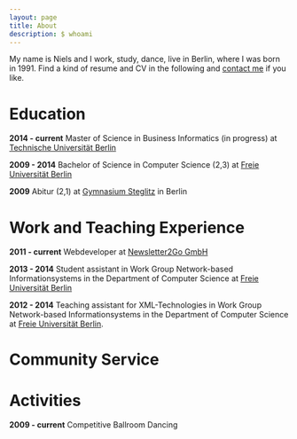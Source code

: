 ```yaml
---
layout: page
title: About
description: $ whoami
---
```


My name is Niels and I work, study, dance, live in Berlin, where I was born in 1991.
Find a kind of resume and CV in the following and [contact me](mailto:42f23877@nielshoppe.de) if you like.

# Education

**2014 - current**
Master of Science in Business Informatics (in progress) at [Technische Universität Berlin][tub]

**2009 - 2014**
Bachelor of Science in Computer Science (2,3) at [Freie Universität Berlin][fub]

**2009**
Abitur (2,1) at [Gymnasium Steglitz](http://gymnasiumsteglitz.de) in Berlin

# Work and Teaching Experience

**2011 - current**
Webdeveloper at [Newsletter2Go GmbH](https://www.newsletter2go.com)

**2013 - 2014**
Student assistant in Work Group Network-based Informationsystems in the Department of Computer Science at [Freie Universität Berlin][fub]

**2012 - 2014**
Teaching assistant for XML-Technologies in Work Group Network-based Informationsystems in the Department of Computer Science at [Freie Universität Berlin][fub].

[fub]: http://fu-berlin.de
[tub]: http://tu-berlin.de

# Community Service

# Activities

**2009 - current**
Competitive Ballroom Dancing

